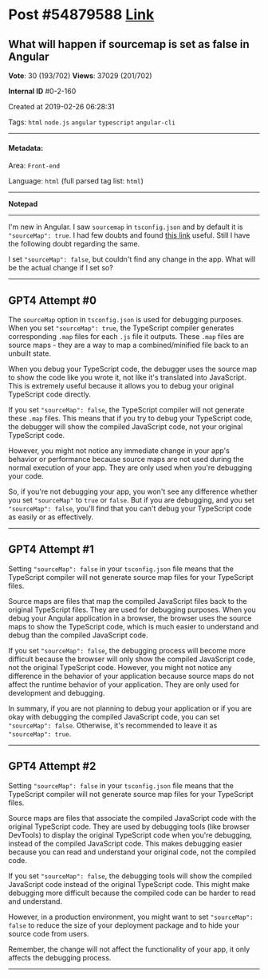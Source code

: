 
# Post \#54879588 [Link](https://stackoverflow.com/questions/54879588/)

## What will happen if sourcemap is set as false in Angular

**Vote**: 30 (193/702) **Views**: 37029 (201/702) 

**Internal ID** \#0-2-160

Created at 2019-02-26 06:28:31

Tags: `html` `node.js` `angular` `typescript` `angular-cli`

----------

#### Metadata:

Area: `Front-end`

Language: `html` (full parsed tag list: `html`)

----------

**Notepad**


----------

I'm new in Angular. I saw `sourcemap` in `tsconfig.json` and by default it is `"sourceMap": true`. I had few doubts and found [this link](https://stackoverflow.com/questions/21719562/javascript-map-files-javascript-source-maps) useful. Still I have the following doubt regarding the same.

I set `"sourceMap": false`, but couldn't find any change in the app. What will be the actual change if I set so?


----------
        
## GPT4 Attempt \#0

The `sourceMap` option in `tsconfig.json` is used for debugging purposes. When you set `"sourceMap": true`, the TypeScript compiler generates corresponding `.map` files for each `.js` file it outputs. These `.map` files are source maps - they are a way to map a combined/minified file back to an unbuilt state. 

When you debug your TypeScript code, the debugger uses the source map to show the code like you wrote it, not like it's translated into JavaScript. This is extremely useful because it allows you to debug your original TypeScript code directly.

If you set `"sourceMap": false`, the TypeScript compiler will not generate these `.map` files. This means that if you try to debug your TypeScript code, the debugger will show the compiled JavaScript code, not your original TypeScript code. 

However, you might not notice any immediate change in your app's behavior or performance because source maps are not used during the normal execution of your app. They are only used when you're debugging your code. 

So, if you're not debugging your app, you won't see any difference whether you set `"sourceMap"` to `true` or `false`. But if you are debugging, and you set `"sourceMap": false`, you'll find that you can't debug your TypeScript code as easily or as effectively.

--------

## GPT4 Attempt \#1

Setting `"sourceMap": false` in your `tsconfig.json` file means that the TypeScript compiler will not generate source map files for your TypeScript files.

Source maps are files that map the compiled JavaScript files back to the original TypeScript files. They are used for debugging purposes. When you debug your Angular application in a browser, the browser uses the source maps to show the TypeScript code, which is much easier to understand and debug than the compiled JavaScript code.

If you set `"sourceMap": false`, the debugging process will become more difficult because the browser will only show the compiled JavaScript code, not the original TypeScript code. However, you might not notice any difference in the behavior of your application because source maps do not affect the runtime behavior of your application. They are only used for development and debugging.

In summary, if you are not planning to debug your application or if you are okay with debugging the compiled JavaScript code, you can set `"sourceMap": false`. Otherwise, it's recommended to leave it as `"sourceMap": true`.

--------

## GPT4 Attempt \#2

Setting `"sourceMap": false` in your `tsconfig.json` file means that the TypeScript compiler will not generate source map files for your TypeScript files.

Source maps are files that associate the compiled JavaScript code with the original TypeScript code. They are used by debugging tools (like browser DevTools) to display the original TypeScript code when you're debugging, instead of the compiled JavaScript code. This makes debugging easier because you can read and understand your original code, not the compiled code.

If you set `"sourceMap": false`, the debugging tools will show the compiled JavaScript code instead of the original TypeScript code. This might make debugging more difficult because the compiled code can be harder to read and understand.

However, in a production environment, you might want to set `"sourceMap": false` to reduce the size of your deployment package and to hide your source code from users. 

Remember, the change will not affect the functionality of your app, it only affects the debugging process.

--------
